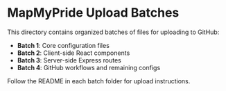# MapMyPride Upload Batches

This directory contains organized batches of files for uploading to GitHub:

- **Batch 1**: Core configuration files
- **Batch 2**: Client-side React components
- **Batch 3**: Server-side Express routes
- **Batch 4**: GitHub workflows and remaining configs

Follow the README in each batch folder for upload instructions.
